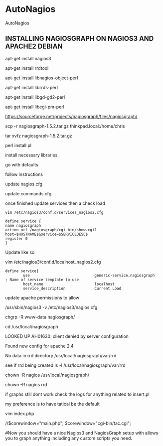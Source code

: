 # AutoNagios

AutoNagios

## INSTALLING NAGIOSGRAPH ON NAGIOS3 AND APACHE2 DEBIAN

apt-get install nagios3

apt-get install rrdtool

apt-get install libnagios-object-perl

apt-get install librrds-perl

apt-get install libgd-gd2-perl

apt-get install libcgi-pm-perl

https://sourceforge.net/projects/nagiosgraph/files/nagiosgraph/

scp -r nagiosgraph-1.5.2.tar.gz thinkpad.local:/home/chris

tar xvfz nagiosgraph-1.5.2.tar.gz

perl install.pl

install necessary libraries

go with defaults

follow instructions

update nagios.cfg

update commands.cfg

once finished update services then a check load


```
vim /etc/nagios3/conf.d/services_nagios2.cfg

define service {
name nagiosgraph
action_url /nagiosgraph/cgi-bin/show.cgi?host=$HOSTNAME$&service=$SERVICEDESC$
register 0
}
```

Update like so 

vim /etc/nagios3/conf.d/localhost_nagios2.cfg

```
define service{
        use                             generic-service,nagiosgraph       ; Name of service template to use
        host_name                       localhost
        service_description             Current Load
```

update apache permissions to allow

/usr/sbin/nagios3 -v /etc/nagios3/nagios.cfg

chgrp -R www-data nagiosgraph/

cd /usr/local/nagiosgraph

LOOKED UP
AH01630: client denied by server configuration

Found new config for apache 2.4


No data in rrd directory /usr/local/nagiosgraph/var/rrd

see if rrd being created
ls -l /usr/local/nagiosgraph/var/rrd

chown -R nagios /usr/local/nagiosgraph/

chown -R nagios rrd

if graphs still dont work check the logs for anything related to insert.pl

my preference is to have tatical be the default

vim index.php

//$corewindow="main.php";
$corewindow="cgi-bin/tac.cgi";

#Now you should have a nice Nagios3 and NagiosGraph setup with allows you to graph anything including any custom scripts you need.
